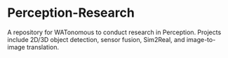 # Perception-Research
A repository for WATonomous to conduct research in Perception. Projects include 2D/3D object detection, sensor fusion, Sim2Real, and image-to-image translation.
